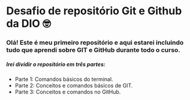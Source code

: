 # Desafio de repositório Git e Github da DIO :nerd_face:

### Olá! Este é meu primeiro repositório e aqui estarei incluindo tudo que aprendi sobre GIT e GitHub durante  todo o curso.

##### Irei dividir o repositório em três partes:

* Parte 1: Comandos básicos do terminal.
* Parte 2: Conceitos e comandos básicos de GIT.
* Parte 3: Conceitos e comandos no GitHub.







